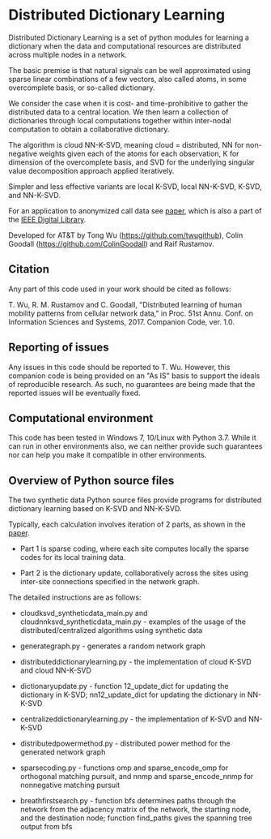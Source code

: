 # Distributed Dictionary Learning

Distributed Dictionary Learning is a set of python modules for learning a dictionary when
the data and computational resources are distributed across multiple nodes in a network.

The basic premise is that natural signals can be well approximated using sparse linear combinations
of a few vectors, also called atoms, in some overcomplete basis, or so-called dictionary.

We consider the case when it is cost- and time-prohibitive to gather the distributed data
to a central location. We then learn a collection of dictionaries through local computations
together within inter-nodal computation to obtain a collaborative dictionary.

The algorithm is cloud NN-K-SVD, meaning cloud = distributed, NN for non-negative weights
given each of the atoms for each observation, K for dimension of the overcomplete basis, and
SVD for the underlying singular value decomposition approach applied iteratively.

Simpler and less effective variants are local K-SVD, local NN-K-SVD, K-SVD, and NN-K-SVD.

For an application to anonymized call data see [paper], which is also a part of the [IEEE Digital Library].

[IEEE Digital Library]: https://ieeexplore.ieee.org/document/7926085
[paper]: https://github.com/att/Distributed-Dictionary-Learning/blob/master/CISS2017_Proceedings.pdf

Developed for AT&T by Tong Wu (https://github.com/twugithub), Colin Goodall (https://github.com/ColinGoodall) and Raif Rustamov.

## Citation
Any part of this code used in your work should be cited as follows:

T. Wu, R. M. Rustamov and C. Goodall, "Distributed learning of human mobility patterns from cellular network data," in Proc. 51st Annu. Conf. on Information Sciences and Systems, 2017. Companion Code, ver. 1.0.

## Reporting of issues
Any issues in this code should be reported to T. Wu. However, this companion code is being provided on an "As IS" basis to support the ideals of reproducible research. As such, no guarantees are being made that the reported issues will be eventually fixed.

## Computational environment
This code has been tested in Windows 7, 10/Linux with Python 3.7. While it can run in other environments also, we can neither provide such guarantees nor can help you make it compatible in other environments.

## Overview of Python source files

The two synthetic data Python source files provide programs for distributed dictionary learning based on K-SVD and NN-K-SVD.

Typically, each calculation involves iteration of 2 parts, as shown in the [paper].

* Part 1 is sparse coding, where each site computes locally the sparse codes for its local training data.

* Part 2 is the dictionary update, collaboratively across the sites using inter-site connections specified in the network graph.

The detailed instructions are as follows:

* cloudksvd_syntheticdata_main.py and cloudnnksvd_syntheticdata_main.py - examples of the usage of the distributed/centralized algorithms using synthetic data

* generategraph.py - generates a random network graph

* distributeddictionarylearning.py - the implementation of cloud K-SVD and cloud NN-K-SVD

* dictionaryupdate.py - function 12_update_dict for updating the dictionary in K-SVD; nn12_update_dict for updating the dictionary in NN-K-SVD

* centralizeddictionarylearning.py - the implementation of K-SVD and NN-K-SVD

* distributedpowermethod.py - distributed power method for the generated network graph

* sparsecoding.py - functions omp and sparse_encode_omp for orthogonal matching pursuit, and nnmp and sparse_encode_nnmp for nonnegative matching pursuit

* breathfirstsearch.py - function bfs determines paths through the network from the adjacency matrix of the network, the starting node, and the destination node; function find_paths gives the spanning tree output from bfs

